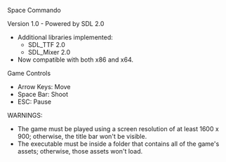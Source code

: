 Space Commando

Version 1.0 - Powered by SDL 2.0

- Additional libraries implemented:
	- SDL_TTF 2.0
	- SDL_Mixer 2.0
- Now compatible with both x86 and x64.
 
Game Controls

- Arrow Keys: Move
- Space Bar: Shoot
- ESC: Pause

WARNINGS: 

- The game must be played using a screen resolution of at least 1600 x 900; otherwise,
the title bar won't be visible.
- The executable must be inside a folder that contains all of the game's assets;
otherwise, those assets won't load.